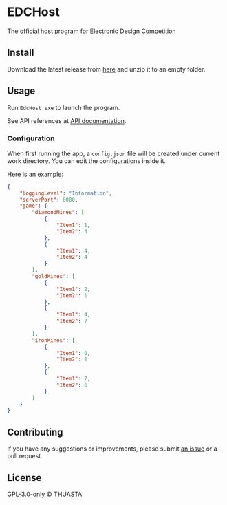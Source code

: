# EDCHost

The official host program for Electronic Design Competition

## Install

Download the latest release from [here](https://github.com/THUASTA/EDCHost/releases) and unzip it to an empty folder.

## Usage

Run `EdcHost.exe` to launch the program.

See API references at [API documentation](https://thuasta.github.io/EDCHost/api).

### Configuration

When first running the app, a `config.json` file will be created under current work directory. You can edit the configurations inside it.

Here is an example:

```json
{
    "loggingLevel": "Information",
    "serverPort": 8080,
    "game": {
        "diamondMines": [
            {
                "Item1": 1,
                "Item2": 3
            },
            {
                "Item1": 4,
                "Item2": 4
            }
        ],
        "goldMines": [
            {
                "Item1": 2,
                "Item2": 1
            },
            {
                "Item1": 4,
                "Item2": 7
            }
        ],
        "ironMines": [
            {
                "Item1": 0,
                "Item2": 1
            },
            {
                "Item1": 7,
                "Item2": 6
            }
        ]
    }
}
```

## Contributing

If you have any suggestions or improvements, please submit [an issue](https://github.com/THUASTA/EDCHost/issues/new) or a pull request.

## License

[GPL-3.0-only](LICENSE) © THUASTA
